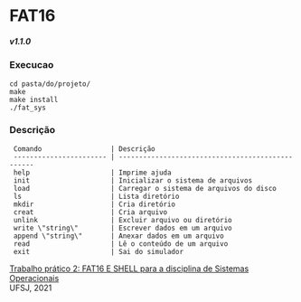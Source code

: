 # FAT16
##### v1.1.0 

### Execucao
```
cd pasta/do/projeto/
make
make install
./fat_sys

```
 

### Descrição


     Comando                 | Descrição                                         
     ----------------------- | ------------------------------------------------- 
     help                    | Imprime ajuda                                     
     init                    | Inicializar o sistema de arquivos                 
     load                    | Carregar o sistema de arquivos do disco           
     ls                      | Lista diretório                                   
     mkdir                   | Cria diretório                                     
     creat                   | Cria arquivo                                      
     unlink                  | Excluir arquivo ou diretório                      
     write \"string\"        | Escrever dados em um arquivo                      
     append \"string\"       | Anexar dados em um arquivo                        
     read                    | Lê o conteúdo de um arquivo                        
     exit                    | Sai do simulador                                  

    
[Trabalho prático 2: FAT16 E SHELL para a disciplina de Sistemas Operacionais](TP2_SO.pdf)  
UFSJ, 2021
